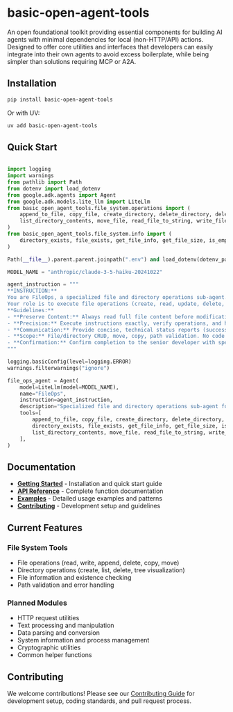 # basic-open-agent-tools

An open foundational toolkit providing essential components for building AI agents with minimal dependencies for local (non-HTTP/API) actions. Designed to offer core utilities and interfaces that developers can easily integrate into their own agents to avoid excess boilerplate, while being simpler than solutions requiring MCP or A2A.

## Installation

```bash
pip install basic-open-agent-tools
```

Or with UV:
```bash
uv add basic-open-agent-tools
```

## Quick Start

```python

import logging
import warnings
from pathlib import Path
from dotenv import load_dotenv
from google.adk.agents import Agent
from google.adk.models.lite_llm import LiteLlm
from basic_open_agent_tools.file_system.operations import (
    append_to_file, copy_file, create_directory, delete_directory, delete_file,
    list_directory_contents, move_file, read_file_to_string, write_file_from_string,
)
from basic_open_agent_tools.file_system.info import (
    directory_exists, file_exists, get_file_info, get_file_size, is_empty_directory,
)

Path(__file__).parent.parent.joinpath(".env") and load_dotenv(dotenv_path=Path(__file__).parent.parent / ".env")

MODEL_NAME = "anthropic/claude-3-5-haiku-20241022"

agent_instruction = """
**INSTRUCTION:**
You are FileOps, a specialized file and directory operations sub-agent.
Your role is to execute file operations (create, read, update, delete, move, copy) and directory operations (create, delete) with precision.
**Guidelines:**
- **Preserve Content:** Always read full file content before modifications; retain all original content except targeted changes.
- **Precision:** Execute instructions exactly, verify operations, and handle errors with specific details.
- **Communication:** Provide concise, technical status reports (success/failure, file paths, operation type, content preservation details).
- **Scope:** File/directory CRUD, move, copy, path validation. No code analysis.
- **Confirmation:** Confirm completion to the senior developer with specific details of modifications.
"""

logging.basicConfig(level=logging.ERROR)
warnings.filterwarnings("ignore")

file_ops_agent = Agent(
    model=LiteLlm(model=MODEL_NAME),
    name="FileOps",
    instruction=agent_instruction,
    description="Specialized file and directory operations sub-agent for the Python developer.",
    tools=[
        append_to_file, copy_file, create_directory, delete_directory, delete_file,
        directory_exists, file_exists, get_file_info, get_file_size, is_empty_directory,
        list_directory_contents, move_file, read_file_to_string, write_file_from_string,
    ],
)


```

## Documentation

- **[Getting Started](docs/getting-started.md)** - Installation and quick start guide
- **[API Reference](docs/api-reference.md)** - Complete function documentation
- **[Examples](docs/examples.md)** - Detailed usage examples and patterns
- **[Contributing](docs/contributing.md)** - Development setup and guidelines

## Current Features

### File System Tools
- File operations (read, write, append, delete, copy, move)
- Directory operations (create, list, delete, tree visualization)
- File information and existence checking
- Path validation and error handling

### Planned Modules
- HTTP request utilities
- Text processing and manipulation
- Data parsing and conversion
- System information and process management
- Cryptographic utilities
- Common helper functions

## Contributing

We welcome contributions! Please see our [Contributing Guide](docs/contributing.md) for development setup, coding standards, and pull request process.



